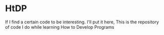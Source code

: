 # HtDP
If I find a certain code to be interesting. I'll put it here, This is the repository of code I do while learning How to Develop Programs
